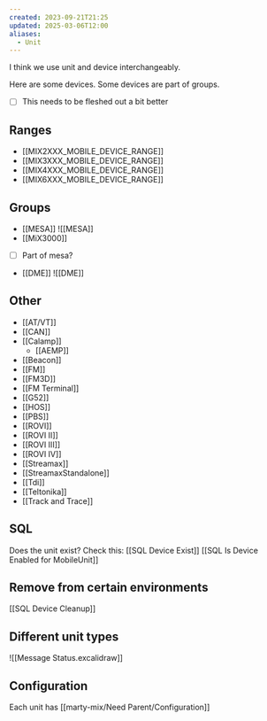 ```yaml
---
created: 2023-09-21T21:25
updated: 2025-03-06T12:00
aliases:
  - Unit
---
```

I think we use unit and device interchangeably.

Here are some devices.
Some devices are part of groups.

- [ ] This needs to be fleshed out a bit better

## Ranges

- [[MIX2XXX_MOBILE_DEVICE_RANGE]]
- [[MIX3XXX_MOBILE_DEVICE_RANGE]]
- [[MIX4XXX_MOBILE_DEVICE_RANGE]]
- [[MIX6XXX_MOBILE_DEVICE_RANGE]]

## Groups

- [[MESA]] ![[MESA]]
- [[MiX3000]] 
- [ ] Part of  mesa?


- [[DME]] ![[DME]]
## Other

- [[AT/VT]]
- [[CAN]]
- [[Calamp]]
	- [[AEMP]]
- [[Beacon]]
- [[FM]]
- [[FM3D]]
- [[FM Terminal]]
- [[G52]]
- [[HOS]]
- [[PBS]]
- [[ROVI]]
- [[ROVI II]]
- [[ROVI III]]
- [[ROVI IV]]
- [[Streamax]]
- [[StreamaxStandalone]]
- [[Tdi]]
- [[Teltonika]]
- [[Track and Trace]]

## SQL

Does the unit exist? Check this:
[[SQL Device Exist]]
[[SQL Is Device Enabled for MobileUnit]]

## Remove from certain environments

[[SQL Device Cleanup]]

## Different unit types
![[Message Status.excalidraw]]

## Configuration

Each unit has [[marty-mix/Need Parent/Configuration]]